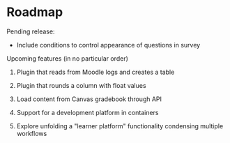 # Roadmap

Pending release:

- Include conditions to control appearance of questions in survey

Upcoming features (in no particular order)

1) Plugin that reads from Moodle logs and creates a table

2) Plugin that rounds a column with float values

3) Load content from Canvas gradebook through API

4) Support for a development platform in containers

5) Explore unfolding a "learner platform" functionality condensing multiple workflows
